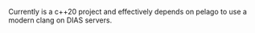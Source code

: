 Currently is a c++20 project and effectively depends on pelago to use a modern clang on DIAS servers.